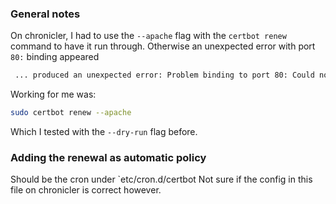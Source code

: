 ### General notes
On chronicler, I had to use the `--apache` flag with the `certbot renew` command to have it run through. Otherwise an unexpected error with port `80:` binding appeared

```bash
 ... produced an unexpected error: Problem binding to port 80: Could not bind to IPv4 or IPv6.. Skipping.
```

Working for me was:
```bash
sudo certbot renew --apache
```

Which I tested with the `--dry-run` flag before.


### Adding the renewal as automatic policy

Should be the cron under `etc/cron.d/certbot
Not sure if the config in this file on chronicler is correct however.